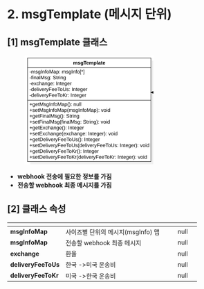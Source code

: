 # 2. msgTemplate (메시지 단위)

## \[1] msgTemplate 클래스

<figure><img src="../../../../.gitbook/assets/image (5) (1) (1).png" alt="" width="298"><figcaption></figcaption></figure>

* **webhook 전송에 필요한 정보를 가짐**
* **전송할 webhook 최종 메시지를 가짐**

## \[2]  클래스 속성

<table data-view="cards"><thead><tr><th></th><th></th><th data-hidden></th><th data-hidden data-type="files"></th><th data-hidden data-type="number"></th><th data-hidden data-type="select"></th></tr></thead><tbody><tr><td><strong>msgInfoMap</strong></td><td>사이즈별 단위의 메시지(msgInfo) 맵</td><td></td><td></td><td>null</td><td></td></tr><tr><td><strong>msgInfoMap</strong></td><td>전송할 webhook 최종 메시지</td><td></td><td></td><td>null</td><td></td></tr><tr><td><strong>exchange</strong></td><td>환율</td><td></td><td></td><td>null</td><td></td></tr><tr><td><strong>deliveryFeeToUs</strong></td><td>한국 ->미국 운송비</td><td></td><td></td><td>null</td><td></td></tr><tr><td><strong>deliveryFeeToKr</strong></td><td>미국 ->한국 운송비</td><td></td><td></td><td>null</td><td></td></tr></tbody></table>
